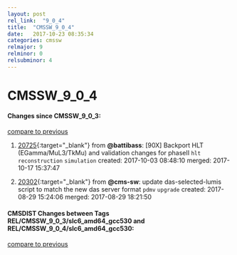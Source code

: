 ```yaml
---
layout: post
rel_link:  "9_0_4"
title:  "CMSSW_9_0_4"
date:   2017-10-23 08:35:34
categories: cmssw
relmajor: 9
relminor: 0
relsubminor: 4
---
```


# CMSSW_9_0_4
#### Changes since CMSSW_9_0_3:
[compare to previous](https://github.com/cms-sw/cmssw/compare/CMSSW_9_0_3...CMSSW_9_0_4)



1. [20725](http://github.com/cms-sw/cmssw/pull/20725){:target="_blank"}  from **@battibass**: [90X] Backport HLT (EGamma/MuL3/TkMu) and validation changes for phaseII `hlt`  `reconstruction`  `simulation`  created: 2017-10-03 08:48:10 merged: 2017-10-17 15:37:47

2. [20302](http://github.com/cms-sw/cmssw/pull/20302){:target="_blank"}  from **@cms-sw**: update das-selected-lumis script to match the new das server format `pdmv`  `upgrade`  created: 2017-08-29 15:24:06 merged: 2017-08-29 18:21:50

#### CMSDIST Changes between Tags REL/CMSSW_9_0_3/slc6_amd64_gcc530 and REL/CMSSW_9_0_4/slc6_amd64_gcc530:
[compare to previous](https://github.com/cms-sw/cmsdist/compare/REL/CMSSW_9_0_3/slc6_amd64_gcc530...REL/CMSSW_9_0_4/slc6_amd64_gcc530)


